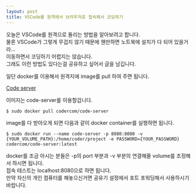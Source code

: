 ```yaml
---
layout: post
title: VSCode를 원격에서 브라우저로 접속해서 코딩하기
---
```


오늘은 VSCode를 원격으로 돌리는 방법을 알아보려고 합니다.  
물론 VSCode가 그렇게 무겁지 않기 때문에 웬만하면 노트북에 설치가 다 되어 있을거라...  
이동하면서 코딩하기 어렵지는 않습니다.  
그래도 이런 방법도 있다는걸 공유하고 싶어서 글을 남깁니다.  

일단 docker를 이용해서 원격지에 image를 pull 하여 주면 됩니다.  

[Code server](hub.docker.com/r/codercom/code-server)

이미지는 code-server를 이용할겁니다.
```
$ sudo docker pull codercom/code-server
```

image를 다 받아오게 되면 다음과 같이 docker container를 실행하면 됩니다.
```
$ sudo docker run --name code-server -p 8080:8080 -v {YOUR_VOLUME_PATH}:/home/coder/project -e PASSWORD={YOUR_PASSWORD} codercom/code-server:latest
```
docker를 조금 아시는 분들은 -p의 port 부분과 -v 부분의 연결해줄 volume를 조정해서 하시면 됩니다.  
접속 테스트는 localhost:8080으로 하면 됩니다.  
만약 자신의 개인 컴퓨터를 해놓으신거면 공유기 설정에서 포트 포워딩해서 사용하시기 바랍니다.
